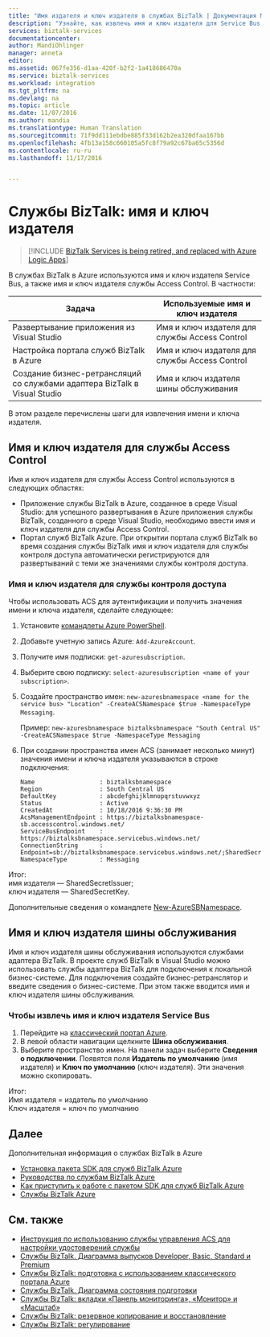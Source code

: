 ```yaml
---
title: "Имя издателя и ключ издателя в службах BizTalk | Документация Майкрософт"
description: "Узнайте, как извлечь имя и ключ издателя для Service Bus или управления доступом (ACS) в службах BizTalk. MABS, WABS"
services: biztalk-services
documentationcenter: 
author: MandiOhlinger
manager: anneta
editor: 
ms.assetid: 067fe356-d1aa-420f-b2f2-1a418686470a
ms.service: biztalk-services
ms.workload: integration
ms.tgt_pltfrm: na
ms.devlang: na
ms.topic: article
ms.date: 11/07/2016
ms.author: mandia
ms.translationtype: Human Translation
ms.sourcegitcommit: 71f9dd111ebdbe885f33d162b2ea320dfaa167bb
ms.openlocfilehash: 4fb13a158c660105a5fc8f79a92c67ba65c5356d
ms.contentlocale: ru-ru
ms.lasthandoff: 11/17/2016


---
```

# <a name="biztalk-services-issuer-name-and-issuer-key"></a>Службы BizTalk: имя и ключ издателя

> [!INCLUDE [BizTalk Services is being retired, and replaced with Azure Logic Apps](../../includes/biztalk-services-retirement.md)]

В службах BizTalk в Azure используются имя и ключ издателя Service Bus, а также имя и ключ издателя службы Access Control. В частности:

| Задача | Используемые имя и ключ издателя |
| --- | --- |
| Развертывание приложения из Visual Studio |Имя и ключ издателя для службы Access Control |
| Настройка портала служб BizTalk в Azure |Имя и ключ издателя для службы Access Control |
| Создание бизнес-ретрансляций со службами адаптера BizTalk в Visual Studio |Имя и ключ издателя шины обслуживания |

В этом разделе перечислены шаги для извлечения имени и ключа издателя. 

## <a name="access-control-issuer-name-and-issuer-key"></a>Имя и ключ издателя для службы Access Control
Имя и ключ издателя для службы Access Control используются в следующих областях:

* Приложение службы BizTalk в Azure, созданное в среде Visual Studio: для успешного развертывания в Azure приложения службы BizTalk, созданного в среде Visual Studio, необходимо ввести имя и ключ издателя для службы Access Control. 
* Портал служб BizTalk Azure. При открытии портала служб BizTalk во время создания службы BizTalk имя и ключ издателя для службы контроля доступа автоматически регистрируются для развертываний с теми же значениями службы контроля доступа.

### <a name="get-the-access-control-issuer-name-and-issuer-key"></a>Имя и ключ издателя для службы контроля доступа

Чтобы использовать ACS для аутентификации и получить значения имени и ключа издателя, сделайте следующее:

1. Установите [командлеты Azure PowerShell](https://azure.microsoft.com/documentation/articles/powershell-install-configure/).
2. Добавьте учетную запись Azure: `Add-AzureAccount`.
3. Получите имя подписки: `get-azuresubscription`.
4. Выберите свою подписку: `select-azuresubscription <name of your subscription>`. 
5. Создайте пространство имен: `new-azuresbnamespace <name for the service bus> "Location" -CreateACSNamespace $true -NamespaceType Messaging`.

    Пример:    `new-azuresbnamespace biztalksbnamespace "South Central US" -CreateACSNamespace $true -NamespaceType Messaging`
      
5. При создании пространства имен ACS (занимает несколько минут) значения имени и ключа издателя указываются в строке подключения: 

    ```
    Name                  : biztalksbnamespace
    Region                : South Central US
    DefaultKey            : abcdefghijklmnopqrstuvwxyz
    Status                : Active
    CreatedAt             : 10/18/2016 9:36:30 PM
    AcsManagementEndpoint : https://biztalksbnamespace-sb.accesscontrol.windows.net/
    ServiceBusEndpoint    : https://biztalksbnamespace.servicebus.windows.net/
    ConnectionString      : Endpoint=sb://biztalksbnamespace.servicebus.windows.net/;SharedSecretIssuer=owner;SharedSecretValue=abcdefghijklmnopqrstuvwxyz
    NamespaceType         : Messaging
    ```

Итог:  
имя издателя — SharedSecretIssuer;  
ключ издателя — SharedSecretKey.

Дополнительные сведения о командлете [New-AzureSBNamespace](https://msdn.microsoft.com/library/dn495165.aspx). 

## <a name="service-bus-issuer-name-and-issuer-key"></a>Имя и ключ издателя шины обслуживания
Имя и ключ издателя шины обслуживания используются службами адаптера BizTalk. В проекте служб BizTalk в Visual Studio можно использовать службы адаптера BizTalk для подключения к локальной бизнес-системе. Для подключения создайте бизнес-ретранслятор и введите сведения о бизнес-системе. При этом также вводится имя и ключ издателя шины обслуживания.

### <a name="to-retrieve-the-service-bus-issuer-name-and-issuer-key"></a>Чтобы извлечь имя и ключ издателя Service Bus
1. Перейдите на [классический портал Azure](http://go.microsoft.com/fwlink/p/?LinkID=213885).
2. В левой области навигации щелкните **Шина обслуживания**.
3. Выберите пространство имен. На панели задач выберите **Сведения о подключении**. Появятся поля **Издатель по умолчанию** (имя издателя) и **Ключ по умолчанию** (ключ издателя). Эти значения можно скопировать.  

Итог:  
Имя издателя = издатель по умолчанию  
Ключ издателя = ключ по умолчанию

## <a name="next"></a>Далее
Дополнительная информация о службах BizTalk в Azure

* [Установка пакета SDK для служб BizTalk Azure](http://go.microsoft.com/fwlink/p/?LinkID=241589)<br/>
* [Руководства по службам BizTalk Azure](http://go.microsoft.com/fwlink/p/?LinkID=236944)<br/>
* [Как приступить к работе с пакетом SDK для служб BizTalk Azure](http://go.microsoft.com/fwlink/p/?LinkID=302335)<br/>
* [Службы BizTalk Azure](http://go.microsoft.com/fwlink/p/?LinkID=303664)<br/>

## <a name="see-also"></a>См. также
* [Инструкция по использованию службы управления ACS для настройки удостоверений службы](http://go.microsoft.com/fwlink/p/?LinkID=303942)<br/>
* [Службы BizTalk. Диаграмма выпусков Developer, Basic, Standard и Premium](http://go.microsoft.com/fwlink/p/?LinkID=302279)<br/>
* [Службы BizTalk: подготовка с использованием классического портала Azure](http://go.microsoft.com/fwlink/p/?LinkID=302280)<br/>
* [Службы BizTalk. Диаграмма состояния подготовки](http://go.microsoft.com/fwlink/p/?LinkID=329870)<br/>
* [Службы BizTalk: вкладки «Панель мониторинга», «Монитор» и «Масштаб»](http://go.microsoft.com/fwlink/p/?LinkID=302281)<br/>
* [Службы BizTalk: резервное копирование и восстановление](http://go.microsoft.com/fwlink/p/?LinkID=329873)<br/>
* [Службы BizTalk: регулирование](http://go.microsoft.com/fwlink/p/?LinkID=302282)<br/>


